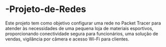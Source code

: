 # -Projeto-de-Redes
Este projeto tem como objetivo configurar uma rede no Packet Tracer para atender às necessidades de uma pequena loja de materiais esportivos, proporcionando conectividade segura para funcionários, uma solução de vendas, vigilância por câmera e acesso Wi-Fi para clientes.  
